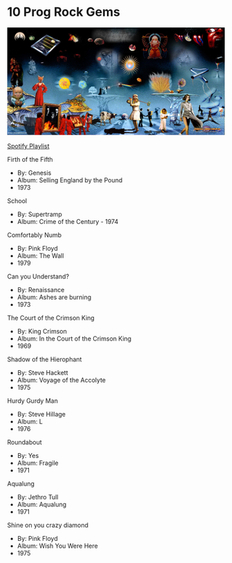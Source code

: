 # 10 Prog Rock Gems

![Prog collage](5741792-2.jpg)

[Spotify Playlist](https://open.spotify.com/playlist/3Bt7uarJOr161i0p8J5R1U?si=1d0c4753438a4ab2)

Firth of the Fifth
- By: Genesis 
- Album: Selling England by the Pound
- 1973

School
- By: Supertramp
- Album: Crime of the Century - 1974

Comfortably Numb
- By: Pink Floyd
- Album: The Wall
- 1979
  
Can you Understand?
- By: Renaissance
- Album: Ashes are burning
- 1973

The Court of the Crimson King 
- By: King Crimson
- Album: In the Court of the Crimson King
- 1969

Shadow of the Hierophant
- By: Steve Hackett
- Album: Voyage of the Accolyte
- 1975
  
Hurdy Gurdy Man
- By: Steve Hillage
- Album: L
- 1976
  
Roundabout
- By: Yes
- Album: Fragile
- 1971
  
Aqualung
- By: Jethro Tull
- Album: Aqualung
- 1971

Shine on you crazy diamond 
- By: Pink Floyd
- Album: Wish You Were Here
- 1975
